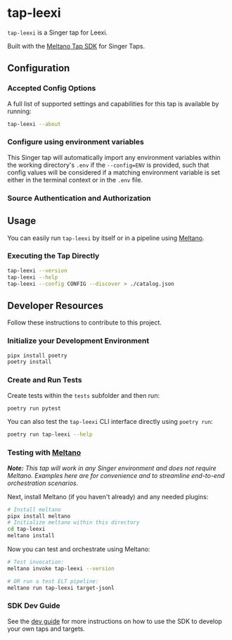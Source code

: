 # tap-leexi

`tap-leexi` is a Singer tap for Leexi.

Built with the [Meltano Tap SDK](https://sdk.meltano.com) for Singer Taps.

<!--

Developer TODO: Update the below as needed to correctly describe the install procedure. For instance, if you do not have a PyPI repo, or if you want users to directly install from your git repo, you can modify this step as appropriate.

## Installation

Install from PyPI:

```bash
pipx install tap-leexi
```

Install from GitHub:

```bash
pipx install git+https://github.com/ORG_NAME/tap-leexi.git@main
```

-->

## Configuration

### Accepted Config Options

<!--
Developer TODO: Provide a list of config options accepted by the tap.

This section can be created by copy-pasting the CLI output from:

```
tap-leexi --about --format=markdown
```
-->

A full list of supported settings and capabilities for this
tap is available by running:

```bash
tap-leexi --about
```

### Configure using environment variables

This Singer tap will automatically import any environment variables within the working directory's
`.env` if the `--config=ENV` is provided, such that config values will be considered if a matching
environment variable is set either in the terminal context or in the `.env` file.

### Source Authentication and Authorization

<!--
Developer TODO: If your tap requires special access on the source system, or any special authentication requirements, provide those here.
-->

## Usage

You can easily run `tap-leexi` by itself or in a pipeline using [Meltano](https://meltano.com/).

### Executing the Tap Directly

```bash
tap-leexi --version
tap-leexi --help
tap-leexi --config CONFIG --discover > ./catalog.json
```

## Developer Resources

Follow these instructions to contribute to this project.

### Initialize your Development Environment

```bash
pipx install poetry
poetry install
```

### Create and Run Tests

Create tests within the `tests` subfolder and
  then run:

```bash
poetry run pytest
```

You can also test the `tap-leexi` CLI interface directly using `poetry run`:

```bash
poetry run tap-leexi --help
```

### Testing with [Meltano](https://www.meltano.com)

_**Note:** This tap will work in any Singer environment and does not require Meltano.
Examples here are for convenience and to streamline end-to-end orchestration scenarios._

<!--
Developer TODO:
Your project comes with a custom `meltano.yml` project file already created. Open the `meltano.yml` and follow any "TODO" items listed in
the file.
-->

Next, install Meltano (if you haven't already) and any needed plugins:

```bash
# Install meltano
pipx install meltano
# Initialize meltano within this directory
cd tap-leexi
meltano install
```

Now you can test and orchestrate using Meltano:

```bash
# Test invocation:
meltano invoke tap-leexi --version

# OR run a test ELT pipeline:
meltano run tap-leexi target-jsonl
```

### SDK Dev Guide

See the [dev guide](https://sdk.meltano.com/en/latest/dev_guide.html) for more instructions on how to use the SDK to
develop your own taps and targets.
